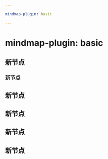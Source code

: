 ```yaml
---

mindmap-plugin: basic

---
```


# mindmap-plugin: basic

## 新节点

### 新节点

## 新节点

## 新节点

## 新节点

## 新节点